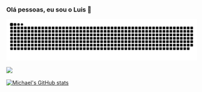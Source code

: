 ### Olá pessoas, eu sou o Luis 👋

<img src="https://raw.githubusercontent.com/luistmarques/luistmarques/output/github-contribution-grid-snake.svg" />

![](https://github-profile-summary-cards.vercel.app/api/cards/profile-details?username=luistmarques&theme=vue)

[![Michael's GitHub stats](https://github-readme-stats.vercel.app/api?username=luistmarques)](https://github.com/luistmarques/github-readme-stats)
